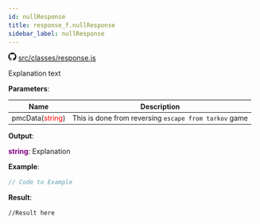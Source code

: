 ```yaml
---
id: nullResponse
title: response_f.nullResponse
sidebar_label: nullResponse
---
```

![](/img/github.png) [src/classes/response.js](https://github.com/TrustedSourceLeaks/LeakedServer/blob/master/src/classes/response.js#L12)

Explanation text

**Parameters**:

Name  |   Description 
----------- |   -----------
pmcData(<font color="red">string</font>)  |   This is done from reversing `escape from tarkov` game


**Output**:

**<font color="purple">string</font>**: Explanation


**Example**:
```js
// Code to Example
```

**Result**:
```
//Result here
```